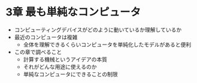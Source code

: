 # 3章 最も単純なコンピュータ
+ コンピューティングデバイスがどのように動いているか理解しているか
+ 最近のコンピュータは複雑
    + 全体を理解できるくらいコンピュータを単純化したモデルがあると便利
+ この章で調べること
    + 計算する機械というアイデアの本質
    + それがどんな用途に使えるのか
    + 単純なコンピュータにできることの制限

 

